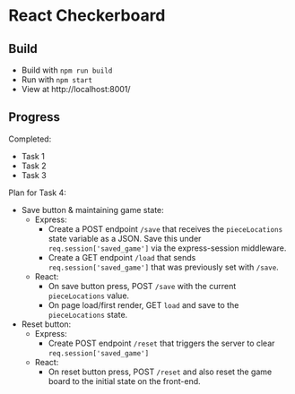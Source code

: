 # React Checkerboard

## Build

- Build with `npm run build`
- Run with `npm start`
- View at http://localhost:8001/

## Progress

Completed:
- Task 1
- Task 2
- Task 3

Plan for Task 4:

- Save button & maintaining game state:
    - Express:
        - Create a POST endpoint `/save` that receives the `pieceLocations` state variable as a JSON. Save this under `req.session['saved_game']` via the express-session middleware.
        - Create a GET endpoint `/load` that sends `req.session['saved_game']` that was previously set with `/save`.
    - React:
        - On save button press, POST `/save` with the current `pieceLocations` value.
        - On page load/first render, GET `load` and save to the `pieceLocations` state.
- Reset button:
    - Express:
        - Create POST endpoint `/reset` that triggers the server to clear `req.session['saved_game']`
    - React:
        - On reset button press, POST `/reset` and also reset the game board to the initial state on the front-end.
